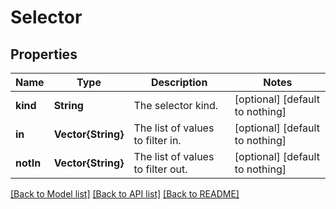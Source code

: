 # Selector


## Properties
Name | Type | Description | Notes
------------ | ------------- | ------------- | -------------
**kind** | **String** | The selector kind. | [optional] [default to nothing]
**in** | **Vector{String}** | The list of values to filter in. | [optional] [default to nothing]
**notIn** | **Vector{String}** | The list of values to filter out. | [optional] [default to nothing]


[[Back to Model list]](../README.md#models) [[Back to API list]](../README.md#api-endpoints) [[Back to README]](../README.md)


